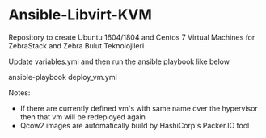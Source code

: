 # Ansible-Libvirt-KVM
Repository to create Ubuntu 1604/1804 and Centos 7 Virtual Machines for ZebraStack and Zebra Bulut Teknolojileri

Update variables.yml and then run the ansible playbook like below

ansible-playbook deploy_vm.yml

Notes:
* If there are currently defined vm's with same name over the hypervisor then that vm will be redeployed again
* Qcow2 images are automatically build by HashiCorp's Packer.IO tool
